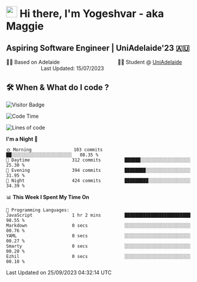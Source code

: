 <h1><img src="https://emojis.slackmojis.com/emojis/images/1531849430/4246/blob-sunglasses.gif?1531849430" width="30"/> Hi there, I'm Yogeshvar - aka Maggie</h1>

## Aspiring Software Engineer | UniAdelaide'23 🇦🇺  
🏂🏻  Based on Adelaide &nbsp;&nbsp;&nbsp;&nbsp;&nbsp;&nbsp;&nbsp;&nbsp;&nbsp;&nbsp;&nbsp;&nbsp;&nbsp;&nbsp;&nbsp;&nbsp;&nbsp;&nbsp;&nbsp;&nbsp;&nbsp;&nbsp;&nbsp;&nbsp;&nbsp;&nbsp;&nbsp;&nbsp;&nbsp;&nbsp;&nbsp;&nbsp;&nbsp;&nbsp;&nbsp;&nbsp;&nbsp;&nbsp;&nbsp;👨‍💻 Student @ [UniAdelaide](https://www.adelaide.edu.au)   &nbsp;&nbsp;&nbsp;&nbsp;&nbsp;&nbsp;&nbsp;&nbsp;&nbsp;&nbsp;&nbsp;&nbsp;&nbsp;&nbsp;&nbsp;&nbsp;&nbsp;&nbsp;&nbsp;&nbsp;&nbsp;&nbsp;&nbsp;&nbsp;Last Updated: 15/07/2023

## 🛠 When & What do I code ?  

![Visitor Badge](https://visitor-badge.feriirawann.repl.co?username=yogeshvar&repo=yogeshvar&label=Visitors&style=plastic&color=%23457BFF&contentType=svg)

<!--START_SECTION:waka-->
![Code Time](http://img.shields.io/badge/Code%20Time-2%2C297%20hrs%2023%20mins-blue)

![Lines of code](https://img.shields.io/badge/From%20Hello%20World%20I%27ve%20Written-4.2%20million%20lines%20of%20code-blue)

**I'm a Night 🦉** 

```text
🌞 Morning                103 commits         ██░░░░░░░░░░░░░░░░░░░░░░░   08.35 % 
🌆 Daytime                312 commits         ██████░░░░░░░░░░░░░░░░░░░   25.30 % 
🌃 Evening                394 commits         ████████░░░░░░░░░░░░░░░░░   31.95 % 
🌙 Night                  424 commits         █████████░░░░░░░░░░░░░░░░   34.39 % 
```


📊 **This Week I Spent My Time On** 

```text
💬 Programming Languages: 
JavaScript               1 hr 2 mins         █████████████████████████   98.55 % 
Markdown                 0 secs              ░░░░░░░░░░░░░░░░░░░░░░░░░   00.76 % 
YAML                     0 secs              ░░░░░░░░░░░░░░░░░░░░░░░░░   00.27 % 
Smarty                   0 secs              ░░░░░░░░░░░░░░░░░░░░░░░░░   00.20 % 
Ezhil                    0 secs              ░░░░░░░░░░░░░░░░░░░░░░░░░   00.10 % 
```


 Last Updated on 25/09/2023 04:32:14 UTC
<!--END_SECTION:waka-->
